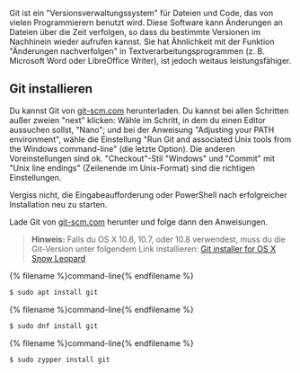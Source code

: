 Git ist ein "Versionsverwaltungssystem" für Dateien und Code, das von vielen Programmierern benutzt wird. Diese Software kann Änderungen an Dateien über die Zeit verfolgen, so dass du bestimmte Versionen im Nachhinein wieder aufrufen kannst. Sie hat Ähnlichkeit mit der Funktion "Änderungen nachverfolgen" in Textverarbeitungsprogrammen (z. B. Microsoft Word oder LibreOffice Writer), ist jedoch weitaus leistungsfähiger.

## Git installieren

<!--sec data-title="Installing Git: Windows" data-id="git_install_windows"
data-collapse=true ces-->

Du kannst Git von [git-scm.com](https://git-scm.com/) herunterladen. Du kannst bei allen Schritten außer zweien "next" klicken: Wähle im Schritt, in dem du einen Editor aussuchen sollst, "Nano"; und bei der Anweisung "Adjusting your PATH environment", wähle die Einstellung "Run Git and associated Unix tools from the Windows command-line" (die letzte Option). Die anderen Voreinstellungen sind ok. "Checkout"-Stil "Windows" und "Commit" mit "Unix line endings" (Zeilenende im Unix-Format) sind die richtigen Einstellungen.

Vergiss nicht, die Eingabeaufforderung oder PowerShell nach erfolgreicher Installation neu zu starten.<!--endsec-->

<!--sec data-title="Installing Git: macOS" data-id="git_install_OSX"
data-collapse=true ces-->

Lade Git von [git-scm.com](https://git-scm.com/) herunter und folge dann den Anweisungen.

> **Hinweis:** Falls du OS X 10.6, 10.7, oder 10.8 verwendest, muss du die Git-Version unter folgendem Link installieren: [Git installer for OS X Snow Leopard](https://sourceforge.net/projects/git-osx-installer/files/git-2.3.5-intel-universal-snow-leopard.dmg/download)

<!--endsec-->

<!--sec data-title="Installing Git: Debian or Ubuntu" data-id="git_install_debian_ubuntu"
data-collapse=true ces-->

{% filename %}command-line{% endfilename %}

```bash
$ sudo apt install git
```

<!--endsec-->

<!--sec data-title="Installing Git: Fedora" data-id="git_install_fedora"
data-collapse=true ces-->

{% filename %}command-line{% endfilename %}

```bash
$ sudo dnf install git
```

<!--endsec-->

<!--sec data-title="Installing Git: openSUSE" data-id="git_install_openSUSE"
data-collapse=true ces-->

{% filename %}command-line{% endfilename %}

```bash
$ sudo zypper install git
```

<!--endsec-->